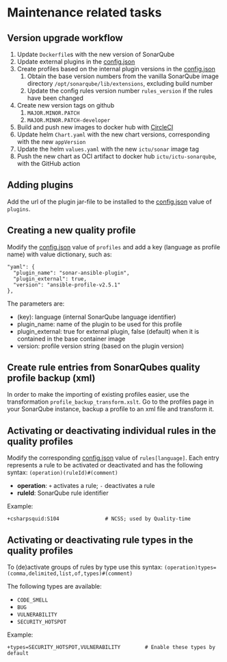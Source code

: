 # Maintenance related tasks


## Version upgrade workflow

1. Update `Dockerfile`s with the new version of SonarQube
1. Update external plugins in the [config.json](https://github.com/ICTU/sonar/blob/master/src/config.json)
1. Create profiles based on the internal plugin versions in the [config.json](https://github.com/ICTU/sonar/blob/master/src/config.json)
    1. Obtain the base version numbers from the vanilla SonarQube image directory `/opt/sonarqube/lib/extensions`, excluding build number
    1. Update the config rules version number `rules_version` if the rules have been changed
1. Create new version tags on github
    1. `MAJOR.MINOR.PATCH`
    1. `MAJOR.MINOR.PATCH-developer`
1. Build and push new images to docker hub with [CircleCI](https://app.circleci.com/pipelines/github/ICTU/sonar)
1. Update helm `Chart.yaml` with the new chart versions, corresponding with the new `appVersion`
1. Update the helm `values.yaml` with the new `ictu/sonar` image tag
1. Push the new chart as OCI artifact to docker hub `ictu/ictu-sonarqube`, with the GitHub action


## Adding plugins

Add the url of the plugin jar-file to be installed to the [config.json](https://github.com/ICTU/sonar/blob/master/src/config.json) value of `plugins`.


## Creating a new quality profile

Modify the [config.json](https://github.com/ICTU/sonar/blob/master/src/config.json) value of `profiles` and add a key (language as profile name) with value dictionary, such as:

    "yaml": {
      "plugin_name": "sonar-ansible-plugin",
      "plugin_external": true,
      "version": "ansible-profile-v2.5.1"
    },

The parameters are:
* (key): language (internal SonarQube language identifier) 
* plugin_name: name of the plugin to be used for this profile
* plugin_external: true for external plugin, false (default) when it is contained in the base container image
* version: profile version string (based on the plugin version)


## Create rule entries from SonarQubes quality profile backup (xml)

In order to make the importing of existing profiles easier, use the transformation `profile_backup_transform.xslt`.
Go to the profiles page in your SonarQube instance, backup a profile to an xml file and transform it.


## Activating or deactivating individual rules in the quality profiles

Modify the corresponding [config.json](https://github.com/ICTU/sonar/blob/master/src/config.json) value of `rules[language]`.
Each entry represents a rule to be activated or deactivated and has the following syntax: `(operation)(ruleId)#(comment)`

* **operation**: `+` activates a rule; `-` deactivates a rule
* **ruleId**: SonarQube rule identifier

Example:

    +csharpsquid:S104               # NCSS; used by Quality-time


## Activating or deactivating rule types in the quality profiles

To (de)activate groups of rules by type use this syntax:
`(operation)types=(comma,delimited,list,of,types)#(comment)`

The following types are available:
- `CODE_SMELL`
- `BUG`
- `VULNERABILITY`
- `SECURITY_HOTSPOT`

Example:

    +types=SECURITY_HOTSPOT,VULNERABILITY        # Enable these types by default
